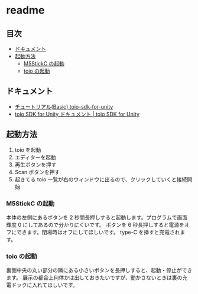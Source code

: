 # readme<!-- omit in toc -->

## 目次<!-- omit in toc -->

- [ドキュメント](#ドキュメント)
- [起動方法](#起動方法)
	- [M5StickC の起動](#m5stickc-の起動)
	- [toio の起動](#toio-の起動)

## ドキュメント

- [チュートリアル(Basic) toio-sdk-for-unity](https://github.com/morikatron/toio-sdk-for-unity/blob/main/docs/tutorials_basic.md)
- [toio SDK for Unity ドキュメント | toio SDK for Unity](https://morikatron.github.io/toio-sdk-for-unity/docs/)

## 起動方法

1. toio を起動
2. エディターを起動
3. 再生ボタンを押す
4. Scan ボタンを押す
5. 起きてる toio 一覧が右のウィンドウに出るので、クリックしていくと接続開始

### M5StickC の起動

本体の左側にあるボタンを 2 秒間長押しすると起動します。プログラムで画面輝度 0 にしてあるので分かりにくいです。
ボタンを 6 秒長押しすると電源をオフにできます。閉場時はオフにしてほしいです。
type-C を挿すと充電されます。

### toio の起動

裏側中央の丸い部分の隣にある小さいボタンを長押しすると、起動・停止ができます。
展示の都合上何体かは出しておきたいですが、動かさないときは裏の充電ドックに入れてほしいです。
